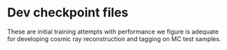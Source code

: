 # Dev checkpoint files

These are initial training attempts with performance we figure is adequate for developing cosmic ray reconstruction and tagging on MC test samples.